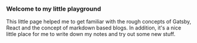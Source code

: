 
### Welcome to my little playground 

This little page helped me to get familiar with the rough concepts of Gatsby, React and the concept of markdown based blogs.
In addition, it's a nice little place for me to write down my notes and try out some new stuff.